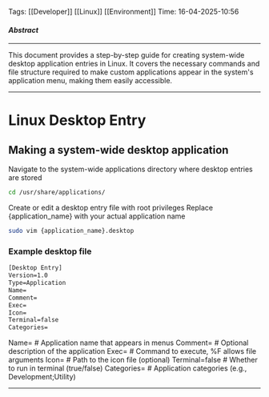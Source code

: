 Tags: [[Developer]] [[Linux]] [[Environment]]
Time: 16-04-2025-10:56

#### *Abstract*
___
This document provides a step-by-step guide for creating system-wide desktop application entries in Linux. It covers the necessary commands and file structure required to make custom applications appear in the system's application menu, making them easily accessible.
___

# Linux Desktop Entry

## Making a system-wide desktop application

Navigate to the system-wide applications directory where desktop entries are stored
```sh
cd /usr/share/applications/
```

Create or edit a desktop entry file with root privileges
Replace {application_name} with your actual application name
```sh
sudo vim {application_name}.desktop
```

### Example desktop file
```txt
[Desktop Entry]
Version=1.0
Type=Application
Name=
Comment=
Exec=
Icon=
Terminal=false
Categories=
```
Name=           # Application name that appears in menus
Comment=        # Optional description of the application
Exec=           # Command to execute, %F allows file arguments
Icon=           # Path to the icon file (optional)
Terminal=false  # Whether to run in terminal (true/false)
Categories=     # Application categories (e.g., Development;Utility)

___
